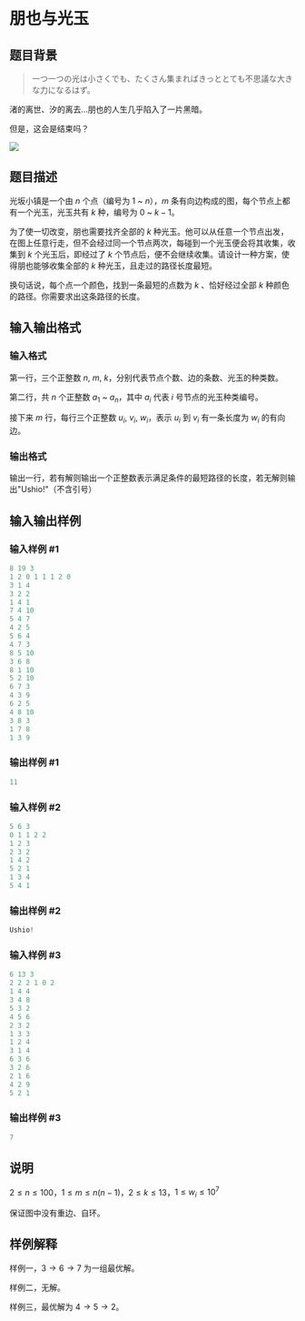 # 朋也与光玉

## 题目背景

> 一つ一つの光は小さくでも、たくさん集まればきっととても不思議な大きな力になるはず。

渚的离世、汐的离去...朋也的人生几乎陷入了一片黑暗。

但是，这会是结束吗？

![](https://i.loli.net/2018/10/04/5bb5f64297c70.jpg)

## 题目描述

光坂小镇是一个由 $n$ 个点（编号为 $1$ ~ $n$），$m$ 条有向边构成的图，每个节点上都有一个光玉，光玉共有 $k$ 种，编号为 $0$ ~ $k-1$。

为了使一切改变，朋也需要找齐全部的 $k$ 种光玉。他可以从任意一个节点出发，在图上任意行走，但不会经过同一个节点两次，每碰到一个光玉便会将其收集，收集到 $k$ 个光玉后，即经过了 $k$ 个节点后，便不会继续收集。请设计一种方案，使得朋也能够收集全部的 $k$ 种光玉，且走过的路径长度最短。

换句话说，每个点一个颜色，找到一条最短的点数为 $k$ 、恰好经过全部 $k$ 种颜色的路径。你需要求出这条路径的长度。

## 输入输出格式

### 输入格式

第一行，三个正整数 $n,\ m,\ k$，分别代表节点个数、边的条数、光玉的种类数。

第二行，共 $n$ 个正整数 $a_1$ ~ $a_n$，其中 $a_i$ 代表 $i$ 号节点的光玉种类编号。

接下来 $m$ 行，每行三个正整数 $u_i,\ v_i,\ w_i$，表示 $u_i$ 到 $v_i$ 有一条长度为 $w_i$ 的有向边。

### 输出格式

输出一行，若有解则输出一个正整数表示满足条件的最短路径的长度，若无解则输出"Ushio!"（不含引号）

## 输入输出样例

### 输入样例 #1

```cpp
8 19 3
1 2 0 1 1 1 2 0
3 1 4
3 2 2
1 4 1
7 4 10
5 4 7
4 2 5
5 6 4
4 7 3
8 5 10
3 6 8
8 1 10
5 2 10
6 7 3
4 3 9
6 2 5
4 8 10
3 8 3
1 7 8
1 3 9
```


### 输出样例 #1

```cpp
11
```


### 输入样例 #2

```cpp
5 6 3
0 1 1 2 2
1 2 3
2 3 2
1 4 2
5 2 1
1 3 4
5 4 1
```


### 输出样例 #2

```cpp
Ushio!
```


### 输入样例 #3

```cpp
6 13 3
2 2 2 1 0 2
1 4 4
3 4 8
5 3 2
4 5 6
2 3 2
1 3 3
1 2 4
3 1 4
6 3 6
3 2 6
2 1 6
4 2 9
5 2 1
```


### 输出样例 #3

```cpp
7
```


## 说明

$2\le n\le 100$，$1\le m\le n(n-1)$，$2\le k\le 13$，$1\le w_i\le 10^7$

保证图中没有重边、自环。

## 样例解释

样例一，$3\rightarrow 6\rightarrow 7$ 为一组最优解。

样例二，无解。

样例三，最优解为 $4\rightarrow 5\rightarrow 2$。

